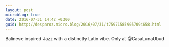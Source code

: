 ```yaml
---
layout: post
microblog: true
date: 2016-07-31 14:42 +0300
guid: http://desparoz.micro.blog/2016/07/31/t759715859057094658.html
---
```

Balinese inspired Jazz with a distinctly Latin vibe. Only at @CasaLunaUbud
